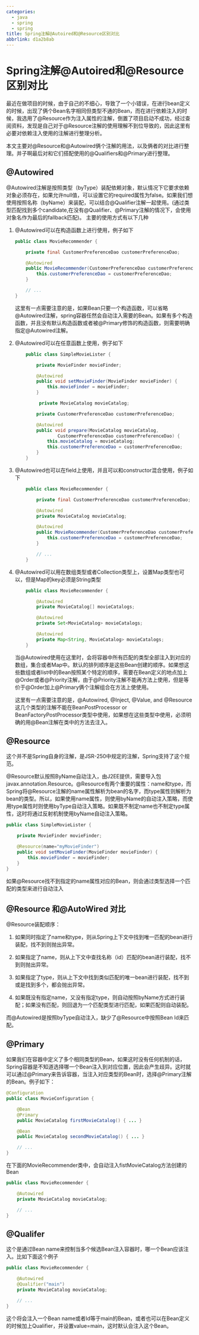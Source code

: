 ```yaml
---
categories:
  - java
  - spring
  - spring
title: Spring注解@Autoired和@Resource区别对比
abbrlink: d1a2b8ab
---
```

# Spring注解@Autoired和@Resource区别对比

<!-- 
    1. 简单介绍
    2. @Autowired具体使用
    3. @Resouece具体使用
    4. 俩者对比
    5. 扩展介绍，@Primary @Qualifiers
 -->

最近在做项目的时候，由于自己的不细心，导致了一个小错误，在进行bean定义的时候，出现了俩个Bean名字相同但类型不通的Bean，而在进行依赖注入的时候，我选用了@Resource作为注入属性的注解，倒置了项目启动不成功，经过查阅资料，发现是自己对于@Resource注解的使用理解不到位导致的，因此这里有必要对依赖注入使用的注解进行整理分析。

本文主要对@Resource和@Autowired俩个注解的用法，以及俩者的对比进行整理。并子啊最后对和它们搭配使用的@Qualifiers和@Primary进行整理。
<!-- more -->
<!-- more -->
## @Autowired

@Autowired注解是按照类型（byType）装配依赖对象，默认情况下它要求依赖对象必须存在，如果允许null值，可以设置它的required属性为false。如果我们想使用按照名称（byName）来装配，可以结合@Qualifier注解一起使用。(通过类型匹配找到多个candidate,在没有@Qualifier、@Primary注解的情况下，会使用对象名作为最后的fallback匹配)。
主要的使用方式有以下几种

1. @Autowired可以在构造函数上进行使用，例子如下

    ``` java
    public class MovieRecommender {

        private final CustomerPreferenceDao customerPreferenceDao;

        @Autowired
        public MovieRecommender(CustomerPreferenceDao customerPreferenceDao) {
            this.customerPreferenceDao = customerPreferenceDao;
        }

        // ...
    }
    ```

    这里有一点需要注意的是，如果Bean只要一个构造函数，可以省略@Autowired注解，spring容器任然会自动注入需要的Bean。如果有多个构造函数，并且没有默认构造函数或者被@Primary修饰的构造函数，则需要明确指定@Autowired注解。

2. @Autowired可以在任意函数上使用，例子如下

    ``` java
        public class SimpleMovieLister {

            private MovieFinder movieFinder;

            @Autowired
            public void setMovieFinder(MovieFinder movieFinder) {
                this.movieFinder = movieFinder;
            }

             private MovieCatalog movieCatalog;

            private CustomerPreferenceDao customerPreferenceDao;

            @Autowired
            public void prepare(MovieCatalog movieCatalog,
                    CustomerPreferenceDao customerPreferenceDao) {
                this.movieCatalog = movieCatalog;
                this.customerPreferenceDao = customerPreferenceDao;
            }
        }
    ```

3. @Autowired也可以在field上使用，并且可以和constructor混合使用，例子如下

    ``` java
        public class MovieRecommender {

            private final CustomerPreferenceDao customerPreferenceDao;

            @Autowired
            private MovieCatalog movieCatalog;

            @Autowired
            public MovieRecommender(CustomerPreferenceDao customerPreferenceDao) {
                this.customerPreferenceDao = customerPreferenceDao;
            }

            // ...
        }
    ```

4. @Autowired可以用在数组类型或者Collection类型上，设置Map类型也可以，但是Map的key必须是String类型

    ``` java
        public class MovieRecommender {

            @Autowired
            private MovieCatalog[] movieCatalogs;

            @Autowired
            private Set<MovieCatalog> movieCatalogs;

            @Autowired
            private Map<String, MovieCatalog> movieCatalogs;
        }
    ```

    当@Autowired使用在这里时，会将容器中所有匹配的类型全部注入到对应的数组，集合或者Map中。默认的排列顺序是这些Bean创建的顺序。如果想这些数组或者list中的Bean按照某个特定的顺序，需要在Bean定义的地点加上@Order或者@Priority注解，由于@Priority注解不能再方法上使用，但是等价于@Order加上@Primary俩个注解组合在方法上使使用。

    <!--  spring 容器加载构造函数的算法  https://docs.spring.io/spring/docs/5.2.8.RELEASE/spring-framework-reference/core.html#beans-autowired-annotation-constructor-resolution-->

    这里有一点需要注意的是，@Autowired, @Inject, @Value, and @Resource这几个类型的注解不能在BeanPostProcessor or BeanFactoryPostProcessor类型中使用，如果想在这些类型中使用，必须明确的用@Bean注解在类中的方法去注入。

## @Resource

这个并不是Spring自身的注解，是JSR-250中规定的注解，Spring支持了这个规范。

@Resource默认按照ByName自动注入，由J2EE提供，需要导入包javax.annotation.Resource。@Resource有两个重要的属性：name和type，而Spring将@Resource注解的name属性解析为bean的名字，而type属性则解析为bean的类型。所以，如果使用name属性，则使用byName的自动注入策略，而使用type属性时则使用byType自动注入策略。如果既不制定name也不制定type属性，这时将通过反射机制使用byName自动注入策略。

``` java
public class SimpleMovieLister {

    private MovieFinder movieFinder;

    @Resource(name="myMovieFinder") 
    public void setMovieFinder(MovieFinder movieFinder) {
        this.movieFinder = movieFinder;
    }
}
```

如果@Resource找不到指定的name属性对应的Bean，则会通过类型选择一个匹配的类型来进行自动注入

## @Resource 和@AutoWired 对比

@Resource装配顺序：

1. 如果同时指定了name和type，则从Spring上下文中找到唯一匹配的bean进行装配，找不到则抛出异常。

2. 如果指定了name，则从上下文中查找名称（id）匹配的bean进行装配，找不到则抛出异常。

3. 如果指定了type，则从上下文中找到类似匹配的唯一bean进行装配，找不到或是找到多个，都会抛出异常。

4. 如果既没有指定name，又没有指定type，则自动按照byName方式进行装配；如果没有匹配，则回退为一个匹配类型进行匹配，如果匹配则自动装配。

而@Autowired是按照byType自动注入，缺少了@Resource中按照Bean Id来匹配。

## @Primary

如果我们在容器中定义了多个相同类型的Bean，如果这时没有任何机制的话，Spring容器是不知道选择哪一个Bean注入到对应位置，因此会产生歧异。这时就可以通过@Primary来告诉容器，当注入对应类型的Bean时，选择@Primary注解的Bean。例子如下：

``` java
@Configuration
public class MovieConfiguration {

    @Bean
    @Primary
    public MovieCatalog firstMovieCatalog() { ... }

    @Bean
    public MovieCatalog secondMovieCatalog() { ... }

    // ...
}
```

在下面的MovieRecommender类中，会自动注入fistMovieCatalog方法创建的Bean

``` java
public class MovieRecommender {

    @Autowired
    private MovieCatalog movieCatalog;

    // ...
}
```

## @Qualifer

这个是通过Bean name来控制当多个候选Bean注入容器时，哪一个Bean应该注入。比如下面这个例子

``` java
public class MovieRecommender {

    @Autowired
    @Qualifier("main")
    private MovieCatalog movieCatalog;

    // ...
}
```

这个将会注入一个Bean name或者Id等于main的Bean，或者也可以在Bean定义的时候加上Qualifier，并设置value=main，这时默认会注入这个Bean。